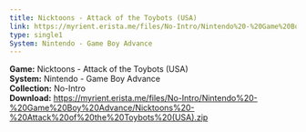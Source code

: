 ```yaml
---
title: Nicktoons - Attack of the Toybots (USA)
link: https://myrient.erista.me/files/No-Intro/Nintendo%20-%20Game%20Boy%20Advance/Nicktoons%20-%20Attack%20of%20the%20Toybots%20(USA).zip
type: single1
System: Nintendo - Game Boy Advance
---
```

<b>Game:</b> Nicktoons - Attack of the Toybots (USA)<br>
<b>System:</b> Nintendo - Game Boy Advance<br>
<b>Collection:</b> No-Intro<br>
<b>Download:</b> https://myrient.erista.me/files/No-Intro/Nintendo%20-%20Game%20Boy%20Advance/Nicktoons%20-%20Attack%20of%20the%20Toybots%20(USA).zip
